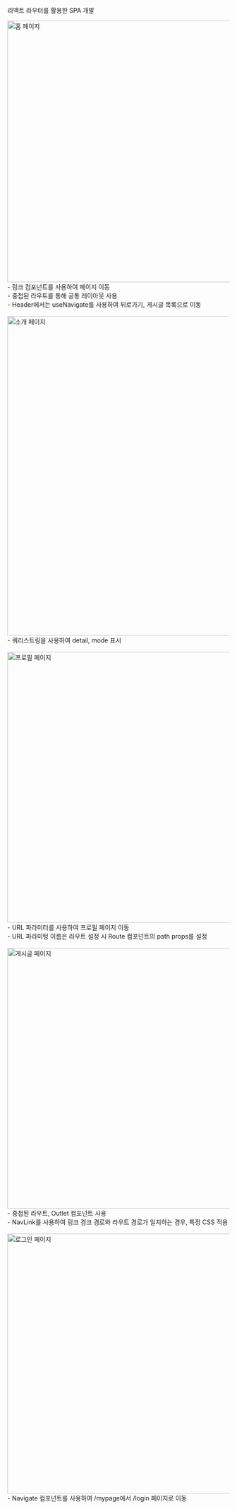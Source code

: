리액트 라우터를 활용한 SPA 개발<br/>

<img width="592" alt="홈 페이지" src="https://user-images.githubusercontent.com/102382351/195000436-fdbe8b95-c462-4326-85b4-77fbb21e27fe.png">
- 링크 컴포넌트를 사용하여 페이지 이동<br/>
- 중첩된 라우트를 통해 공통 레이아웃 사용<br/>
- Header에서는 useNavigate를 사용하여 뒤로가기, 게시글 목록으로 이동<br/>
<br/>
<img width="723" alt="소개 페이지" src="https://user-images.githubusercontent.com/102382351/195000284-64e4d47d-c25d-4a83-871a-bb01923a8ab0.png">
- 쿼리스트링을 사용하여 detail, mode 표시<br/>
<br/>
<img width="613" alt="프로필 페이지" src="https://user-images.githubusercontent.com/102382351/195000289-cfa8a388-b270-46ce-90b1-678d7114420e.png">
- URL 파라미터를 사용하여 프로필 페이지 이동<br/>
- URL 파라미텅 이름은 라우트 설정 시 Route 컴포넌트의 path props를 설정<br/>
<br/>
<img width="590" alt="게시글 페이지" src="https://user-images.githubusercontent.com/102382351/195000280-c039c833-e842-4248-8a9b-e066c2d8170e.png">
- 중첩된 라우트, Outlet 컴포넌트 사용<br/>
- NavLink를 사용하여 링크 경크 경로와 라우트 경로가 일치하는 경우, 특정 CSS 적용<br/>
<br/>
<img width="588" alt="로그인 페이지" src="https://user-images.githubusercontent.com/102382351/195000276-d7a5a3f6-57b7-4e0c-94c4-76a13bc9af29.png">
- Navigate 컴포넌트를 사용하여 /mypage에서 /login 페이지로 이동<br/>
